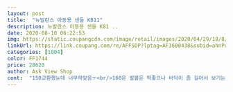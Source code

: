 ```yaml
---
layout: post 
title:  "뉴발란스 아동용 샌들 K811" 
description: 뉴발란스 아동용 샌들 K81 ..
date: 2020-08-10 06:22:53 
img: https://static.coupangcdn.com/image/retail/images/2020/04/29/18/8/933ef5c2-8d5f-418d-bca1-85a0e71cd555.jpg 
linkUrl: https://link.coupang.com/re/AFFSDP?lptag=AF3600438&subid=ahnPublicAsk&pageKey=1796011833&itemId=2661077326&vendorItemId=70638232489&traceid=V0-113-177e13f53975201e 
categories: [1004] 
color: FF1744 
price: 28620 
author: Ask View Shop 
cont:  "150교환했는데 너무딱맞음ㅜ<br/>160은 발볼은 딱좋으나 바닥이 좀 길어서 보기는안좋지만.<br/>.<br/>ㅠ<br/>내년 여름까지는 신을수있으면 좋겠어요<br/>디자인은 귀엽고 이뻐요<br/>딱딱할줄 알았는데 적당히 말랑말랑<br/>발볼이 좀 좁게 나온 느낌이네요<br/>사이즈 얘기많은 이유가있어요ㅠㅋㅋㅋ<br/>사이즈 작게나왔다길래<br/>사이즈에 대해 고민 많이했는데<br/>사진은 150/160 신은거에요<br/>신발이 이뻐서 그냥신켜요<br/>실측14인 18갤 여아 다른신발은140도 큰데 얜 140안들어가요<br/>아기가 잘 신고 걸어요<br/>양말신고는 힘듦ㅜ<br/>윗부분찍찍있어서 조절가능해서 그나마 괜찮네요<br/>작은거보단 큰게 낫겠다싶어 160삿드니<br/>좀 큰듯해도 잘 신고 걸어요<br/>좋습니다 근데 사이즈가 딱 정사이즈 아니면 조금 작게 나온 거 같아요<br/>쿠팡이라 교환가능해서 너무좋았네요<br/>평소 140신발 신는 13개월<br/>" 
---
```

